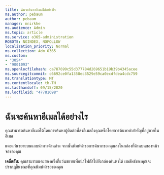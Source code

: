```yaml
---
title: ฉันจะค้นหาอีเมลได้อย่างไร
ms.author: pebaum
author: pebaum
manager: mnirkhe
ms.audience: Admin
ms.topic: article
ms.service: o365-administration
ROBOTS: NOINDEX, NOFOLLOW
localization_priority: Normal
ms.collection: Adm_O365
ms.custom:
- "3054"
- "9001093"
ms.openlocfilehash: ca787699c55d377784d269651b19b39b4345acee
ms.sourcegitcommit: c6692ce0fa1358ec3529e59ca0ecdfdea4cdc759
ms.translationtype: MT
ms.contentlocale: th-TH
ms.lasthandoff: 09/15/2020
ms.locfileid: "47781698"
---
```

# <a name="how-do-i-search-for-an-email"></a>ฉันจะค้นหาอีเมลได้อย่างไร

คุณสามารถค้นหาอีเมลได้โดยการค้นหาผู้ติดต่อที่ส่งอีเมลถึงคุณหรือโดยการค้นหาคำสำคัญที่อยู่ภายในอีเมล

แตะแว่นขยายบนแถบนำทางด้านล่าง จากนั้นพิมพ์คำขอการค้นหาของคุณลงในกล่องที่ด้านบนของหน้าจอของคุณ 

**เคล็ดลับ:** คุณสามารถแตะสองครั้งที่แว่นขยายเพื่อนำโฟกัสไปยังกล่องค้นหาได้ ผลลัพธ์ของคุณจะปรากฏขึ้นขณะที่คุณพิมพ์คำขอของคุณ 
